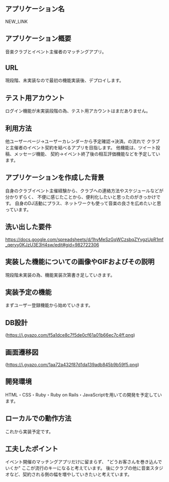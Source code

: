 ## アプリケーション名
NEW_LINK

## アプリケーション概要
音楽クラブとイベント主催者のマッチングアプリ。

## URL
現段階、未実装なので最初の機能実装後、デプロイします。

## テスト用アカウント
ログイン機能が未実装段階の為、テスト用アカウントはまだありません。

## 利用方法
他ユーザーページ→ユーザーカレンダーから予定確認→決済。の流れで
クラブと主催者のイベント契約を結べるアプリを目指します。
他機能は、ツイート投稿、メッセージ機能、
契約→イベント終了後の相互評価機能などを予定しています。

## アプリケーションを作成した背景
自身のクラブイベント主催経験から、クラブへの連絡方法やスケジュールなどが分かりずらく、
不便に感じたことから、便利化したいと思ったのがきっかけです。
自身のDJ活動にプラス、ネットワークも使って音楽の良さを広めたいと思っています。

## 洗い出した要件
https://docs.google.com/spreadsheets/d/1hvMeSzGqWCzsbqZYvgzUpR1mf_qeryy0KJzU3E3H4sw/edit#gid=982722306

## 実装した機能についての画像やGIFおよびその説明
現段階未実装の為、機能実装次第書き足していきます。

## 実装予定の機能
まずユーザー登録機能から始めていきます。

## DB設計
(https://i.gyazo.com/f5a1dce8c7f5de0cf61a01b66ec7c4ff.png)

## 画面遷移図
(https://i.gyazo.com/1aa72a432f87d1da139adb845b9b59f5.png)

## 開発環境
HTML・CSS・Ruby・Ruby on Rails・JavaScriptを用いての開発を予定しています。

## ローカルでの動作方法
これから実装予定です。

## 工夫したポイント
イベント開催のマッチングアプリだけに留まらず、
"どうお客さんを巻き込んでいくか" ここが流行のキーになると考えています。
後にクラブの他に音楽スタジオなど、契約される側の幅を増やしていきたいと考えています。
